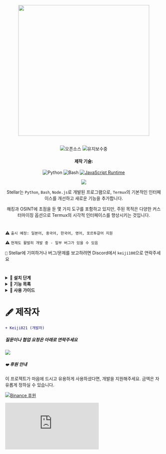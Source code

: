 <p align="center"> <kbd> <img src="https://i.pinimg.com/originals/02/87/d3/0287d3ba8b3330fca99f69e2001d3168.gif?semt=ais_hybrid&w=740" width="420"> </kbd><br><br>

<div align="center">

![오픈소스](https://img.shields.io/badge/오픈소스-3DA639?style=for-the-badge&logo=open-source-initiative&logoColor=white) ![유지보수중](https://img.shields.io/badge/유지보수중(예)-2ea44f?style=for-the-badge)

<h4>제작 기술:</h4>

![Python](https://img.shields.io/badge/Python-3776AB?style=for-the-badge&logo=python&logoColor=white)
![Bash](https://img.shields.io/badge/Shell_스크립트-121011?style=for-the-badge&logo=gnu-bash&logoColor=white)
[![JavaScript Runtime](https://img.shields.io/badge/JavaScript_런타임-Node.js-yellow?style=for-the-badge&logo=javascript&logoColor=white&color=f7df1e&labelColor=000000)](https://nodejs.org/)

</div>

<div align="center">
    <img src="https://img.shields.io/badge/Stellar-6C00FF?style=for-the-badge&logo=stellar&logoColor=white&labelColor=121212"><br>
    <strong></strong>
</div>

<div align="center">

Stellar는 `Python`, `Bash`, `Node.js`로 개발된 프로그램으로, `Termux`의 기본적인 인터페이스를 개선하고 새로운 기능을 추가합니다.

해킹과 OSINT에 초점을 둔 몇 가지 도구를 포함하고 있지만, 주된 목적은 다양한 커스터마이징 옵션으로 Termux의 시각적 인터페이스를 향상시키는 것입니다.

</div>

#

⚠️ `출시 예정: 일본어, 중국어, 한국어, 영어, 포르투갈어 지원`

⚠️ `현재도 활발히 개발 중 - 일부 버그가 있을 수 있음`

`📌` Stellar에 기여하거나 버그/문제를 보고하려면 Discord에서 `keiji100`으로 연락주세요

#

<details>
<summary><b>🔖 설치 단계</b></summary>

##### Stellar를 설치하려면 다음 단계를 따르세요:

```shell script
pkg update && pkg upgrade
```

```shell script
pkg install git -y
```

```shell script
git clone https://github.com/Keiji821/Stellar
```

```shell script
cd Stellar
```

```shell script
bash install.sh
```

##### `bash install.sh`를 실행하면 모든 것이 자동으로 설치됩니다(안정적인 인터넷 연결이 필요합니다). 설치가 완료되면 Termux 세션이 재시작됩니다. TOR가 정상적으로 작동하려면 Termux를 완전히 종료한 후 다시 여는 것이 좋습니다.

</details>

<details>
<summary><b>📑 기능 목록</b></summary>

##### Stellar OS는 OSINT와 해킹에 초점을 둔 명령어 세트를 제공합니다(모두 선택사항). 주된 목표는 여전히 Termux 커스터마이징입니다.

#### `🔧` 시스템
| 명령어       | 설명 |  
|--------------|-------------|  
| `reload`     | 시스템 배너 다시 불러오기 |  
| `user-config`| Stellar 인터페이스와 프로필을 사용자 지정하세요 |  
| `uninstall`  | Stellar 완전히 제거 |  
| `update`     | GitHub에서 Stellar 업데이트 |  
| `bash`       | 터미널 세션 재시작 |  
| `history -c` | 명령어 기록 삭제 |  
| `reset`      | 터미널을 기본 상태로 초기화 |  
| `my`         | Stellar 프로필 표시 |    

#### `🛠️` 유틸리티
| 명령어         | 설명 |  
|----------------|-------------|  
| `ia`           | 무료 AI API 서비스 |  
| `ia-image`     | AI 이미지 생성기 |  
| `translator`   | 실시간 번역 |  
| `myip`         | 공인 IP 표시 |  
| `passwordgen`  | 안전한 비밀번호 생성 |  
| `encrypt-file` | 파일 암호화 도구 |  

#### `📡` OSINT (정보 수집)  
| 명령어         | 설명 |  
|----------------|-------------|  
| `ipinfo`       | IP 주소 정보 조회 |  
| `urlinfo`      | URL 분석 도구 |  
| `userfinder`   | 여러 플랫폼에서 사용자 검색 |  
| `phoneinfo`    | 전화번호 조회 |  
| `metadatainfo` | 파일 메타데이터 추출 |  
| `emailsearch`  | 이메일 검색 도구 |  

#### `📱` Discord
| 명령어                | 설명 |  
|-----------------------|-------------|  
| `userinfo`            | 사용자 정보 조회(ID 사용) |  
| `serverinfo`          | 서버 정보 조회(ID 사용) |  
| `searchinvites`       | Discord 초대 링크 검색 |  
| `inviteinfo`          | 초대 링크 분석 |  
| `role-mapper`         | 서버 역할 매핑(서버 ID 필요) |  
| `mutual-servers`      | 사용자 간 공통 서버 확인 |  
| `webhook-mass-spam`   | 웹훅 대량 스팸 도구 |  
| `mass-delete-channels`| 채널 대량 삭제(자신의 서버만) |  

#### `📸` Instagram OSINT 
| 명령어        | 설명 |  
|---------------|-------------|  
| `profileinfo` | Instagram 프로필 메타데이터 추출 |  

#### `🛡️` 침투 테스트 
| 명령어    | 설명 |  
|-----------|-------------|  
| `ddos`    | DDoS 공격 도구(IP+포트) |  
| `tunnel`  | 방문자 IP를 캡처하는 이미지 호스팅 |  

##### Stellar는 백그라운드에서 TOR를 지속적으로 실행하여 익명성을 보호합니다.

</details>

<details>
<summary><b>📄 사용 가이드</b></summary>

##### 사용법은 간단합니다. 설치 후 평소처럼 Termux를 사용하면 됩니다. `user-config` 명령어로 다음을 커스터마이징할 수 있습니다:
- ASCII 아트 표시
- 색상 구성
- 배경 색상(라이트/다크 테마 포함)
- 사용자 및 검증 방법 

##### `user-config` 명령어는 Termux 테마 전체를 커스터마이징할 수 있으며, 다크에서 라이트/블루 배경 등으로 변경할 수 있습니다.

</details>

#

# `🖋️` 제작자

```diff
+ Keiji821 (개발자)
```

##### 질문이나 협업 요청은 아래로 연락주세요

<p align="left">
  <a href="https://discord.com/users/983476283491110932">
<img src="https://img.shields.io/badge/Discord-Keiji-%235865F2?style=for-the-badge&logo=discord&logoColor=white">
  </a>
</p>

##### `❤️` 후원 안내

이 프로젝트가 마음에 드시고 유용하게 사용하셨다면, 개발을 지원해주세요. 금액은 자유롭게 정하실 수 있습니다.

[![Binance 후원](https://img.shields.io/badge/Binance%20Pay-F0B90B?style=for-the-badge&logo=binance&logoColor=white&label=후원하기&labelColor=black&message=763579717)](https://pay.binance.com/en)

[![PayPal 후원](https://img.shields.io/badge/PayPal-00457C?style=for-the-badge&logo=paypal&logoColor=white&label=후원하기&labelColor=003087&message=felixdppdcg69@gmail.com)](https://paypal.me/felixdppdcg69)
